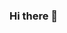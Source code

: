 ### Hi there 👋

<!--
**Pointer95034/Pointer95034** is a ✨ _special_ ✨ repository because its `README.md` (this file) appears on your GitHub profile.

Here are some ideas to get you started:

- 🔭 I’m currently working on Ventile Client ...
- 🌱 I’m currently learning C# and PY...
- 👯 I’m looking to collaborate on nothing ...
- 🤔 I’m looking for help with my life...

-->
